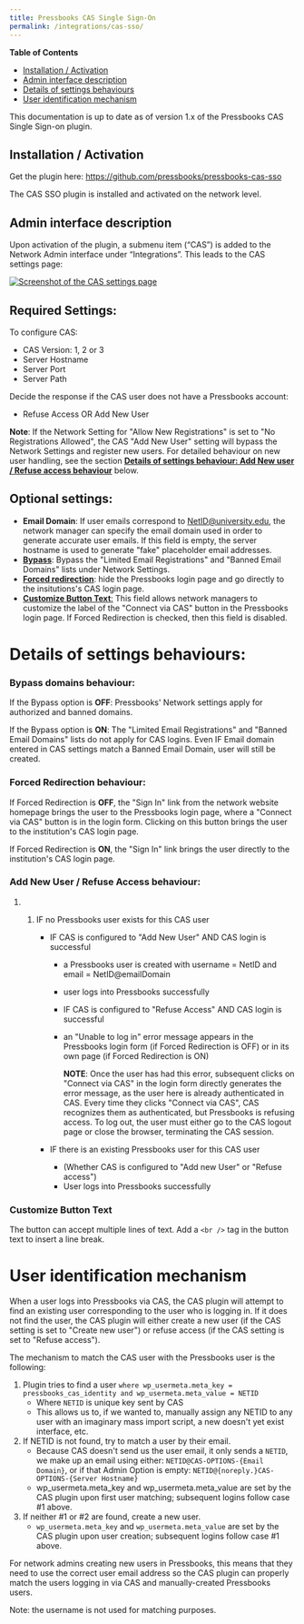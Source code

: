```yaml
---
title: Pressbooks CAS Single Sign-On
permalink: /integrations/cas-sso/
---
```

**Table of Contents**

*   [Installation / Activation](#installation-activation)
*   [Admin interface description](#admin-interface-description)
*   [Details of settings behaviours](#details-of-settings-behaviours)
*   [User identification mechanism](#user-identification-mechanism)

This documentation is up to date as of version 1.x of the Pressbooks CAS Single Sign-on plugin.

## Installation / Activation

Get the plugin here: https://github.com/pressbooks/pressbooks-cas-sso

The CAS SSO plugin is installed and activated on the network level.

## Admin interface description

Upon activation of the plugin, a submenu item (“CAS”) is added to the Network Admin interface under “Integrations”. This leads to the CAS settings page:

[![Screenshot of the CAS settings page](https://pressbooks.org/app/uploads/sites/2/2018/06/cas-settings-248x300.png)](https://pressbooks.org/app/uploads/sites/2/2018/06/cas-settings.png)

## Required Settings:

To configure CAS:

*   CAS Version: 1, 2 or 3
*   Server Hostname
*   Server Port
*   Server Path

Decide the response if the CAS user does not have a Pressbooks account:

*   Refuse Access OR Add New User

**Note**: If the Network Setting for "Allow New Registrations" is set to "No Registrations Allowed", the CAS "Add New User" setting will bypass the Network Settings and register new users. For detailed behaviour on new user handling, see the section **[Details of settings behaviour: Add New user / Refuse access behaviour](#add-new-user-refuse-access-behaviour)** below.

## Optional settings:

*   **Email Domain**: If user emails correspond to [NetID@university.edu](mailto:NetID@university.edu), the network manager can specify the email domain used in order to generate accurate user emails. If this field is empty, the server hostname is used to generate "fake" placeholder email addresses.
*   **[Bypass](#bypass-domains-behaviour)**: Bypass the "Limited Email Registrations" and "Banned Email Domains" lists under Network Settings.
*   **[Forced redirection](#forced-redirection-behaviour)**: hide the Pressbooks login page and go directly to the insitutions's CAS login page.
*   [**Customize Button Text**:](#customize-button-text) This field allows network managers to customize the label of the "Connect via CAS" button in the Pressbooks login page. If Forced Redirection is checked, then this field is disabled.

# Details of settings behaviours:

### **Bypass domains behaviour:**

If the Bypass option is **OFF**: Pressbooks' Network settings apply for authorized and banned domains.

If the Bypass option is **ON**: The "Limited Email Registrations" and "Banned Email Domains" lists do not apply for CAS logins. Even IF Email domain entered in CAS settings match a Banned Email Domain, user will still be created.

### **Forced Redirection behaviour:**

If Forced Redirection is **OFF**, the "Sign In" link from the network website homepage brings the user to the Pressbooks login page, where a "Connect via CAS" button is in the login form. Clicking on this button brings the user to the institution's CAS login page.

If Forced Redirection is **ON**, the "Sign In" link brings the user directly to the institution's CAS login page.

### **Add New User / Refuse Access behaviour:**

1.  1.  IF no Pressbooks user exists for this CAS user
        
        *   IF CAS is configured to "Add New User" AND CAS login is successful
            
            *   a Pressbooks user is created with username = NetID and email = NetID@emailDomain
            *   user logs into Pressbooks successfully
            *   IF CAS is configured to "Refuse Access" AND CAS login is successful
            *   an "Unable to log in" error message appears in the Pressbooks login form (if Forced Redirection is OFF) or in its own page (if Forced Redirection is ON)
                
                **NOTE**: Once the user has had this error, subsequent clicks on "Connect via CAS" in the login form directly generates the error message, as the user here is already authenticated in CAS. Every time they clicks "Connect via CAS", CAS recognizes them as authenticated, but Pressbooks is refusing access. To log out, the user must either go to the CAS logout page or close the browser, terminating the CAS session.
                
        *   IF there is an existing Pressbooks user for this CAS user
            *   (Whether CAS is configured to "Add new User" or "Refuse access")
            *   User logs into Pressbooks successfully

### Customize Button Text

The button can accept multiple lines of text. Add a `<br />` tag in the button text to insert a line break.

# User identification mechanism

When a user logs into Pressbooks via CAS, the CAS plugin will attempt to find an existing user corresponding to the user who is logging in. If it does not find the user, the CAS plugin will either create a new user (if the CAS setting is set to "Create new user") or refuse access (if the CAS setting is set to "Refuse access").

The mechanism to match the CAS user with the Pressbooks user is the following:

1.  Plugin tries to find a user `where wp_usermeta.meta_key = pressbooks_cas_identity and wp_usermeta.meta_value = NETID`
      * Where `NETID` is unique key sent by CAS
      * This allows us to, if we wanted to, manually assign any NETID to any user with an imaginary mass import script, a new doesn't yet exist interface, etc.
2.  If NETID is not found, try to match a user by their email.
      * Because CAS doesn't send us the user email, it only sends a `NETID`, we make up an email using either: `NETID@CAS-OPTIONS-{Email Domain}`, or if that Admin Option is empty: `NETID@{noreply.}CAS-OPTIONS-{Server Hostname}`
      * wp_usermeta.meta_key and wp_usermeta.meta_value are set by the CAS plugin upon first user matching; subsequent logins follow case #1 above.
3.  If neither #1 or #2 are found, create a new user.
      * `wp_usermeta.meta_key` and `wp_usermeta.meta_value` are set by the CAS plugin upon user creation; subsequent logins follow case #1 above.

For network admins creating new users in Pressbooks, this means that they need to use the correct user email address so the CAS plugin can properly match the users logging in via CAS and manually-created Pressbooks users.

Note: the username is not used for matching purposes.
